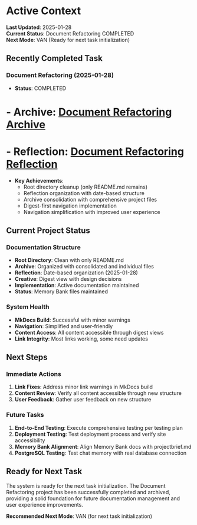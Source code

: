 # Active Context

**Last Updated**: 2025-01-28  
**Current Status**: Document Refactoring COMPLETED  
**Next Mode**: VAN (Ready for next task initialization)  

## Recently Completed Task

### Document Refactoring (2025-01-28)
- **Status**: COMPLETED
# - **Archive**: [Document Refactoring Archive](../archive/document-refactoring-20250128.md)
# - **Reflection**: [Document Refactoring Reflection](../reflection/2025-01-28/reflection-document-refactoring-20250128.md)
- **Key Achievements**:
  - Root directory cleanup (only README.md remains)
  - Reflection organization with date-based structure
  - Archive consolidation with comprehensive project files
  - Digest-first navigation implementation
  - Navigation simplification with improved user experience

## Current Project Status

### Documentation Structure
- **Root Directory**: Clean with only README.md
- **Archive**: Organized with consolidated and individual files
- **Reflection**: Date-based organization (2025-01-28)
- **Creative**: Digest view with design decisions
- **Implementation**: Active documentation maintained
- **Status**: Memory Bank files maintained

### System Health
- **MkDocs Build**: Successful with minor warnings
- **Navigation**: Simplified and user-friendly
- **Content Access**: All content accessible through digest views
- **Link Integrity**: Most links working, some need updates

## Next Steps

### Immediate Actions
1. **Link Fixes**: Address minor link warnings in MkDocs build
2. **Content Review**: Verify all content accessible through new structure
3. **User Feedback**: Gather user feedback on new structure

### Future Tasks
1. **End-to-End Testing**: Execute comprehensive testing per testing plan
2. **Deployment Testing**: Test deployment process and verify site accessibility
3. **Memory Bank Alignment**: Align Memory Bank docs with projectbrief.md
4. **PostgreSQL Testing**: Test chat memory with real database connection

## Ready for Next Task

The system is ready for the next task initialization. The Document Refactoring project has been successfully completed and archived, providing a solid foundation for future documentation management and user experience improvements.

**Recommended Next Mode**: VAN (for next task initialization)
